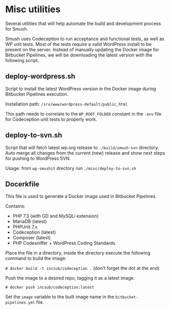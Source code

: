# Misc utilities

Several utilities that will help automate the build and development process for Smush.

Smush uses Codeception to run acceptance and functional tests, as well as WP unit tests. Most of the tests require a valid
WordPress install to be present on the server. Instead of manually updating the Docker image for Bitbucket Pipelines, we
will be downloading the latest version with the following script. 

## deploy-wordpress.sh

Script to install the latest WordPress version in the Docker image during Bitbucket Pipelines execution.

Installation path: `/srv/www/wordpress-default/public_html`

This path needs to correlate to the `WP_ROOT_FOLDER` constant in the `.env` file for Codeception unit tests to properly work.

## deploy-to-svn.sh

Script that will fetch latest wp.org release to `./build/smush-svn` directory. Auto merge all changes from the current (new)
release and show next steps for pushing to WordPress SVN.

Usage: from `wp-smushit` drectory run `./misc/deploy-to-svn.sh`

## Docerkfile

This file is used to generate a Docker image used in Bitbucket Pipelines.

Contains:
* PHP 7.3 (with GD and MySQLi extension)
* MariaDB (latest)
* PHPUnit 7.x
* Codeception (latest)
* Composer (latest)
* PHP Codesniffer + WordPress Coding Standards

Place the file in a directory, inside the directory execute the following command to build the image:

`# docker build -t incsub/codeception .` (don't forget the dot at the end)

Push the image to a desired repo, tagging it as a latest image.

`# docker push incsub/codeception:latest` 

Set the `image` variable to the built image name in the `bitbucket-pipelines.yml` file.
